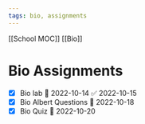 ```yaml
---
tags: bio, assignments
---
```

[[School MOC]] [[Bio]]
# Bio Assignments
- [x] Bio lab 📅 2022-10-14 ✅ 2022-10-15
- [x] Bio Albert Questions 📅 2022-10-18
- [x] Bio Quiz 📅 2022-10-20